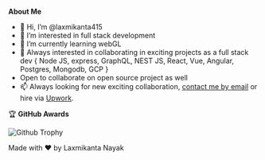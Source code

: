 <b>About Me</b>
- 👋 Hi, I’m @laxmikanta415
- 👀 I’m interested in full stack development
- 🌱 I’m currently learning webGL
- 💞️ Always interested in collaborating in exciting projects as a full stack dev { Node JS, express, GraphQL, NEST JS, React, Vue, Angular, Postgres, Mongodb, GCP }
- Open to collaborate on open source project as well
- 📫 Always looking for new exciting collaboration, [contact me by email](mailto:laxmikantaql415@gmail.com) or hire via [Upwork](https://www.upwork.com/freelancers/~0166e85a566e5f6fab).

🏆 <b>GitHub Awards</b>

![Github Trophy](https://github-profile-trophy.vercel.app/?username=laxmikanta415)
<!---
laxmikanta415/laxmikanta415 is a ✨ special ✨ repository because its `README.md` (this file) appears on your GitHub profile.
You can click the Preview link to take a look at your changes.
--->
Made with ❤️ by Laxmikanta Nayak
